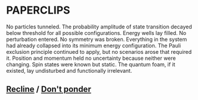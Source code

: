 # PAPERCLIPS

No particles tunneled. The probability amplitude of state transition decayed below threshold for all possible configurations. Energy wells lay filled. No perturbation entered. No symmetry was broken. Everything in the system had already collapsed into its minimum energy configuration. The Pauli exclusion principle continued to apply, but no scenarios arose that required it. Position and momentum held no uncertainty because neither were changing. Spin states were known but static. The quantum foam, if it existed, lay undisturbed and functionally irrelevant.

## [Recline](page-5971e482cac1f19d) / [Don't ponder](page-9e43938516107c41)

